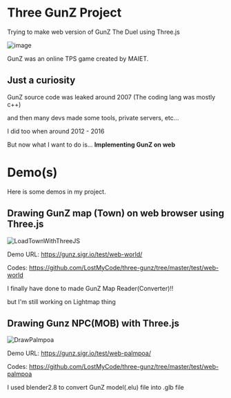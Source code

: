 # Three GunZ Project
Trying to make web version of GunZ The Duel using Three.js

![image](https://user-images.githubusercontent.com/63048878/131472829-823366c7-83a1-48ed-a10f-6899dbfa5db7.png)

GunZ was an online TPS game created by MAIET.

## Just a curiosity

GunZ source code was leaked around 2007 (The coding lang was mostly c++)

and then many devs made some tools, private servers, etc...

I did too when around 2012 - 2016

But now what I want to do is... **Implementing GunZ on web**

# Demo(s)

Here is some demos in my project.

## Drawing GunZ map (Town) on web browser using Three.js 

![LoadTownWithThreeJS](https://user-images.githubusercontent.com/63048878/131979273-abc81278-3cd6-4365-97b2-99f54ca6a67e.png)

Demo URL: https://gunz.sigr.io/test/web-world/

Codes: https://github.com/LostMyCode/three-gunz/tree/master/test/web-world

I finally have done to made GunZ Map Reader(Converter)!!

but I'm still working on Lightmap thing

## Drawing Gunz NPC(MOB) with Three.js

![DrawPalmpoa](https://user-images.githubusercontent.com/63048878/131980208-294d0962-9add-4ca1-a894-2561323bc7c0.png)

Demo URL: https://gunz.sigr.io/test/web-palmpoa/

Codes: https://github.com/LostMyCode/three-gunz/tree/master/test/web-palmpoa

I used blender2.8 to convert GunZ model(.elu) file into .glb file
